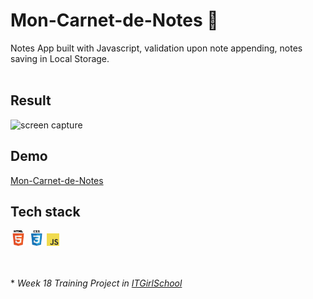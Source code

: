 # Mon-Carnet-de-Notes 📔

Notes App built with Javascript, validation upon note appending, notes saving in Local Storage.
<br><br>

## Result
<img width="35%" alt="screen capture" src="../main/assets/img/captureweb.jpg">

## Demo
[Mon-Carnet-de-Notes]

## Tech stack

<code><img height="25" src="https://raw.githubusercontent.com/github/explore/80688e429a7d4ef2fca1e82350fe8e3517d3494d/topics/html/html.png"></code>
<code><img height="25" src="https://raw.githubusercontent.com/github/explore/80688e429a7d4ef2fca1e82350fe8e3517d3494d/topics/css/css.png"></code>
<code><img height="20" src="https://raw.githubusercontent.com/github/explore/80688e429a7d4ef2fca1e82350fe8e3517d3494d/topics/javascript/javascript.png"></code>




<br><br> 
\* _Week 18 Training Project in [ITGirlSchool]_ 
  

   [ITGirlSchool]: <https://itgirlschool.com/en>
   [Mon-Carnet-de-Notes]: <https://alenagm.github.io/Mon-Carnet-de-Notes/>
